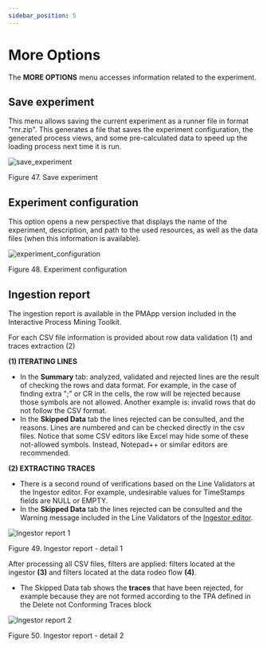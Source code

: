 ```yaml
---
sidebar_position: 5
---
```


# More Options 

The **MORE OPTIONS** menu accesses information related to the experiment.

## Save experiment

This menu allows saving the current experiment as a runner file in format "rnr.zip". This generates a file that saves the experiment configuration, the generated process views, and some pre-calculated data to speed up the loading process next time it is run.

![save_experiment](/img/salvar-experimento.png "save_experiment")

Figure 47. Save experiment

## Experiment configuration

This option opens a new perspective that displays the name of the experiment, description, and path to the used resources, as well as the data files (when this information is available).

![experiment_configuration](/img/experiment-configuration.png "experiment_configuration")

Figure 48. Experiment configuration

## Ingestion report

The ingestion report is available in the PMApp version included in the Interactive Process Mining Toolkit.

For each CSV file information is provided  about row data validation (1) and traces extraction (2) 

**(1) ITERATING LINES**	
*	In the **Summary** tab: analyzed, validated and rejected lines are the result of checking the rows and data format. For example, in the case of finding extra ";" or CR in the cells, the row will be rejected because those symbols are not allowed. Another example is: invalid rows that do not follow the CSV format.
*	In the **Skipped Data** tab the lines rejected can be consulted, and the reasons. Lines are numbered and can be checked directly in the csv files. Notice that some CSV editors like Excel may hide some of these not-allowed symbols. Instead, Notepad++ or similar editors are recommended.

**(2) EXTRACTING TRACES**
*	There is a second round of verifications based on the Line Validators at the Ingestor editor. For example, undesirable values for TimeStamps fields are NULL or EMPTY.
*	In the **Skipped Data** tab the lines rejected can be consulted and the Warning message included in the Line Validators of the [Ingestor editor](../../experiment-designer/ingestor-editor).

![Ingestor report 1](/img/ingestion-report-1.png "Ingestor report 1")

Figure 49. Ingestor report - detail 1


After processing all CSV files, filters are applied: filters located at the ingestor **(3)** and filters located at the data rodeo flow **(4)**. 
*	The Skipped Data tab shows the **traces** that have been rejected, for example because they are not formed according to the TPA defined in the Delete not Conforming Traces block

![Ingestor report 2](/img/ingestion-report-2.png "Ingestor report 2")

Figure 50. Ingestor report - detail 2

